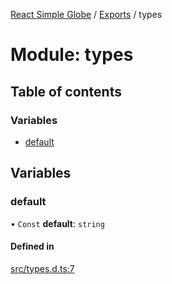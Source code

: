 [React Simple Globe](../README.md) / [Exports](../modules.md) / types

# Module: types

## Table of contents

### Variables

- [default](types.md#default)

## Variables

### default

• `Const` **default**: `string`

#### Defined in

[src/types.d.ts:7](https://github.com/Gaushao/d3-react-globe/blob/4f7a1a2/src/types.d.ts#L7)
